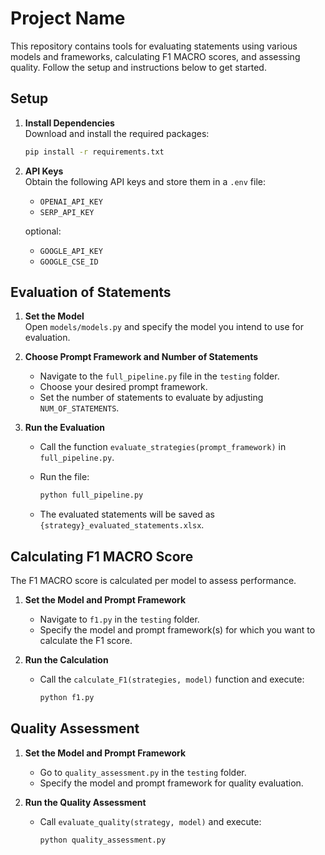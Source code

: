 # Project Name

This repository contains tools for evaluating statements using various models and frameworks, calculating F1 MACRO scores, and assessing quality. Follow the setup and instructions below to get started.

## Setup

1. **Install Dependencies**  
   Download and install the required packages:
   ```bash
   pip install -r requirements.txt
   ```

2. **API Keys**  
   Obtain the following API keys and store them in a `.env` file:
   - `OPENAI_API_KEY`
   - `SERP_API_KEY`

   optional:
    - `GOOGLE_API_KEY`
    - `GOOGLE_CSE_ID`

## Evaluation of Statements

1. **Set the Model**  
   Open `models/models.py` and specify the model you intend to use for evaluation.

2. **Choose Prompt Framework and Number of Statements**  
   - Navigate to the `full_pipeline.py` file in the `testing` folder.
   - Choose your desired prompt framework.
   - Set the number of statements to evaluate by adjusting `NUM_OF_STATEMENTS`.

3. **Run the Evaluation**  
   - Call the function `evaluate_strategies(prompt_framework)` in `full_pipeline.py`.
   - Run the file:
     ```bash
     python full_pipeline.py
     ```

   - The evaluated statements will be saved as `{strategy}_evaluated_statements.xlsx`.

## Calculating F1 MACRO Score

The F1 MACRO score is calculated per model to assess performance.

1. **Set the Model and Prompt Framework**  
   - Navigate to `f1.py` in the `testing` folder.
   - Specify the model and prompt framework(s) for which you want to calculate the F1 score.

2. **Run the Calculation**  
   - Call the `calculate_F1(strategies, model)` function and execute:
     ```bash
     python f1.py
     ```

## Quality Assessment

1. **Set the Model and Prompt Framework**  
   - Go to `quality_assessment.py` in the `testing` folder.
   - Specify the model and prompt framework for quality evaluation.

2. **Run the Quality Assessment**  
   - Call `evaluate_quality(strategy, model)` and execute:
     ```bash
     python quality_assessment.py
     ```
